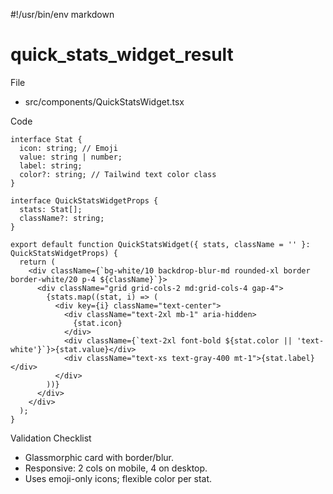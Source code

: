 #!/usr/bin/env markdown
# quick_stats_widget_result

File
- src/components/QuickStatsWidget.tsx

Code
```tsx
interface Stat {
  icon: string; // Emoji
  value: string | number;
  label: string;
  color?: string; // Tailwind text color class
}

interface QuickStatsWidgetProps {
  stats: Stat[];
  className?: string;
}

export default function QuickStatsWidget({ stats, className = '' }: QuickStatsWidgetProps) {
  return (
    <div className={`bg-white/10 backdrop-blur-md rounded-xl border border-white/20 p-4 ${className}`}>
      <div className="grid grid-cols-2 md:grid-cols-4 gap-4">
        {stats.map((stat, i) => (
          <div key={i} className="text-center">
            <div className="text-2xl mb-1" aria-hidden>
              {stat.icon}
            </div>
            <div className={`text-2xl font-bold ${stat.color || 'text-white'}`}>{stat.value}</div>
            <div className="text-xs text-gray-400 mt-1">{stat.label}</div>
          </div>
        ))}
      </div>
    </div>
  );
}
```

Validation Checklist
- Glassmorphic card with border/blur.
- Responsive: 2 cols on mobile, 4 on desktop.
- Uses emoji-only icons; flexible color per stat.

